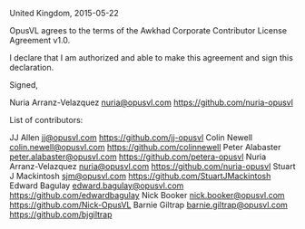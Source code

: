 United Kingdom, 2015-05-22

OpusVL agrees to the terms of the Awkhad Corporate Contributor License Agreement v1.0.

I declare that I am authorized and able to make this agreement and sign this declaration.

Signed,

Nuria Arranz-Velazquez nuria@opusvl.com https://github.com/nuria-opusvl

List of contributors:

JJ Allen jj@opusvl.com https://github.com/jj-opusvl
Colin Newell colin.newell@opusvl.com https://github.com/colinnewell
Peter Alabaster peter.alabaster@opusvl.com https://github.com/petera-opusvl
Nuria Arranz-Velazquez nuria@opusvl.com https://github.com/nuria-opusvl
Stuart J Mackintosh sjm@opusvl.com https://github.com/StuartJMackintosh
Edward Bagulay edward.bagulay@opusvl.com https://github.com/edwardbagulay
Nick Booker nick.booker@opusvl.com https://github.com/Nick-OpusVL
Barnie Giltrap barnie.giltrap@opusvl.com https://github.com/bjgiltrap
